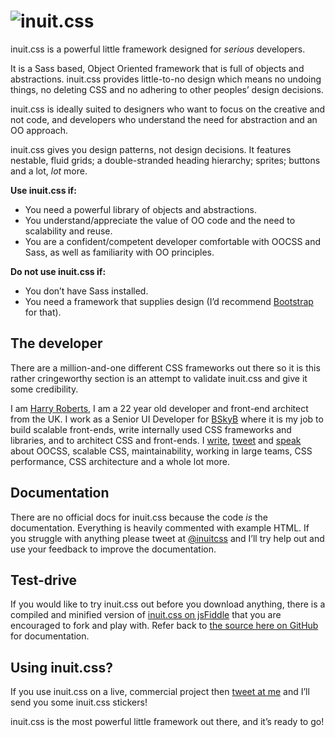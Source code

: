 # ![inuit.css](http://csswizardry.com/inuitcss/img/logo.jpg)

inuit.css is a powerful little framework designed for _serious_ developers.

It is a Sass based, Object Oriented framework that is full of objects and abstractions. inuit.css provides little-to-no design which means no undoing things, no deleting CSS and no adhering to other peoples’ design decisions.

inuit.css is ideally suited to designers who want to focus on the creative and not code, and developers who understand the need for abstraction and an OO approach.

inuit.css gives you design patterns, not design decisions. It features nestable, fluid grids; a double-stranded heading hierarchy; sprites; buttons and a lot, _lot_ more.


**Use inuit.css if:**

* You need a powerful library of objects and abstractions.
* You understand/appreciate the value of OO code and the need to scalability and reuse.
* You are a confident/competent developer comfortable with OOCSS and Sass, as well as familiarity with OO principles.

**Do not use inuit.css if:**

* You don’t have Sass installed.
* You need a framework that supplies design (I’d recommend [Bootstrap](http://twitter.github.com/bootstrap/) for that).

## The developer

There are a million-and-one different CSS frameworks out there so it is this rather cringeworthy section is an attempt to validate inuit.css and give it some credibility.

I am [Harry Roberts](http://hry.rbrts.me), I am a 22 year old developer and front-end architect from the UK. I work as a Senior UI Developer for [BSkyB](http://en.wikipedia.org/wiki/BSkyB) where it is my job to build scalable front-ends, write internally used CSS frameworks and libraries, and to architect CSS and front-ends. I [write](http://csswizardry.com), [tweet](http://twitter.com/csswizardry) and [speak](http://speakerdeck.com/u/csswizardry/) about OOCSS, scalable CSS, maintainability, working in large teams, CSS performance, CSS architecture and a whole lot more.

## Documentation

There are no official docs for inuit.css because the code _is_ the documentation. Everything is heavily commented with example HTML. If you struggle with anything please tweet at [@inuitcss](http://twitter.com/inuitcss) and I’ll try help out and use your feedback to improve the documentation.

## Test-drive

If you would like to try inuit.css out before you download anything, there is a compiled and minified version of [inuit.css on jsFiddle](http://jsfiddle.net/csswizardry/RJqdH/) that you are encouraged to fork and play with. Refer back to [the source here on GitHub](https://github.com/csswizardry/inuit.css/blob/master/inuit.css/inuit.scss) for documentation.

## Using inuit.css?

If you use inuit.css on a live, commercial project then [tweet at me](http://twitter.com/inuitcss) and I’ll send you some inuit.css stickers!

inuit.css is the most powerful little framework out there, and it’s ready to go!